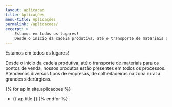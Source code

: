 ```yaml
---
layout: aplicacao
title: Aplicações
menu-title: Aplicações
permalink: /aplicacoes/
excerpt: >
    Estamos em todos os lugares!
    Desde o início da cadeia produtiva, até o transporte de materiais para os pontos de venda, nossos produtos estão presentes em todos os processos. Atendemos diversos tipos de empresas, de colheitadeiras na zona rural a grandes siderúrgicas.
---
```


Estamos em todos os lugares!

Desde o início da cadeia produtiva, até o transporte de materiais para os pontos de venda, nossos produtos estão presentes em todos os processos. Atendemos diversos tipos de empresas, de colheitadeiras na zona rural a grandes siderúrgicas.

{% for ap in site.aplicacoes %}
- {{ ap.title }}
{% endfor %}